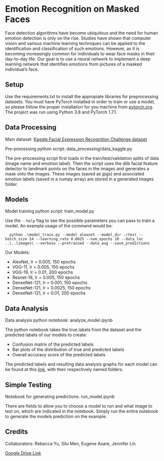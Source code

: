 # Emotion Recognition on Masked Faces

Face detection algorithms have become ubiquitous and the need for human emotion detection is only on the rise. Studies have shown that computer vision and various machine learning techniques can be applied to the identification and classification of such emotions. However, as it is becoming increasingly common for individuals to wear face masks in their day-to-day life. Our goal is to use a neural network to implement a deep learning network that identifies emotions from pictures of a masked individual’s face.

## Setup

Use the requirements.txt to install the appropiate libraries for preprocessing datasets. You must have PyTorch installed in order to train or use a model, so please follow the proper installation for you machine from [pytorch.org](pytorch.org). The project was run using Python 3.8 and PyTorch 1.7.1.
## Data Processing

Main dataset: [Kaggle Facial Expression Recognition Challenge dataset](https://www.kaggle.com/debanga/facial-expression-recognition-challenge)

Pre-processing python script: data_processing/data_kaggle.py

The pre-processing script first loads in the train/test/validation splits of data (image name and emotion label). Then the script uses the dlib facial feature detector to landmark points on the faces in the images and generates a mask onto the images. These images (saved as jpgs) and associated emotion labels (saved in a numpy array) are stored in a generated images folder.

## Models

Model training python script: train_model.py

Use the `--help` flag to see the possible parameters you can pass to train a model. An example usage of the command would be:

```
  python .\model_train.py --model alexnet --model_dir ./test --batch_size 24 --learning_rate 0.0025 --num_epochs 10 --data_loc ..\..\images\ --verbose --pretrained --data_aug --save_predictions
```

Our Models:

- AlexNet, lr = 0.005, 150 epochs
- VGG-11, lr = 0.005, 150 epochs
- VGG-19, lr = 0.01, 200 epochs
- Resnet-18, lr = 0.005, 150 epochs
- DenseNet-121, lr = 0.001, 150 epochs
- DenseNet-121, lr = 0.0025, 150 epochs
- DenseNet-121, lr = 0.01, 200 epochs

## Data Analysis

Data analysis python notebook: analyze_model.ipynb

The python notebook takes the true labels from the dataset and the predicted labels of our models to create:

- Confusion matrix of the predicted labels
- Bar plots of the distribution of true and predicted labels
- Overall accuracy score of the predicted labels

The predicted labels and resulting data analysis graphs for each model can be found at this [link](https://drive.google.com/drive/folders/1_sh348O2K7cZBb60xmy3_qVxoWTO5d5E?usp=sharing), with their respectively named folders.

## Simple Testing

Notebook for generating predictions: run_model.ipynb

There are fields to allow you to choose a model to run and what image to test on, which are indicated in the notebook. Simply run the entire notebook to generate the models prediction on the example.

## Credits
Collaborators: Rebecca Yu, Silu Men, Eugene Asare, Jennifer Lin

[Google Drive Link](https://drive.google.com/drive/folders/1CGh-vtHR73mHsYgof3eQf965zkD4R2sx)
